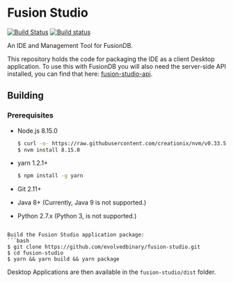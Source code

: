 # Fusion Studio
[![Build Status](https://travis-ci.com/evolvedbinary/fusion-studio.svg?branch=master)](https://travis-ci.com/evolvedbinary/fusion-studio)
[![Build status](https://ci.appveyor.com/api/projects/status/bqkb0mxxacbtmm6w/branch/master?svg=true)](https://ci.appveyor.com/project/AdamRetter/fusion-studio/branch/master)

An IDE and Management Tool for FusionDB.

This repository holds the code for packaging the IDE as a client Desktop application. To use this with FusionDB you will also need the server-side API installed, you can find that here: [fusion-studio-api](https://github.com/evolvedbinary/fusion-studio-api).

## Building

### Prerequisites
* Node.js 8.15.0
    ```bash
    $ curl -o- https://raw.githubusercontent.com/creationix/nvm/v0.33.5/install.sh | bash
    $ nvm install 8.15.0
    ```

* yarn 1.2.1+
    ```bash
    $ npm install -g yarn
    ```

* Git 2.11+
* Java 8+ (Currently, Java 9 is not supported.)
* Python 2.7.x (Python 3, is not supported.)
```

Build the Fusion Studio application package:
```bash
$ git clone https://github.com/evolvedbinary/fusion-studio.git
$ cd fusion-studio
$ yarn && yarn build && yarn package
```

Desktop Applications are then available in the `fusion-studio/dist` folder.
